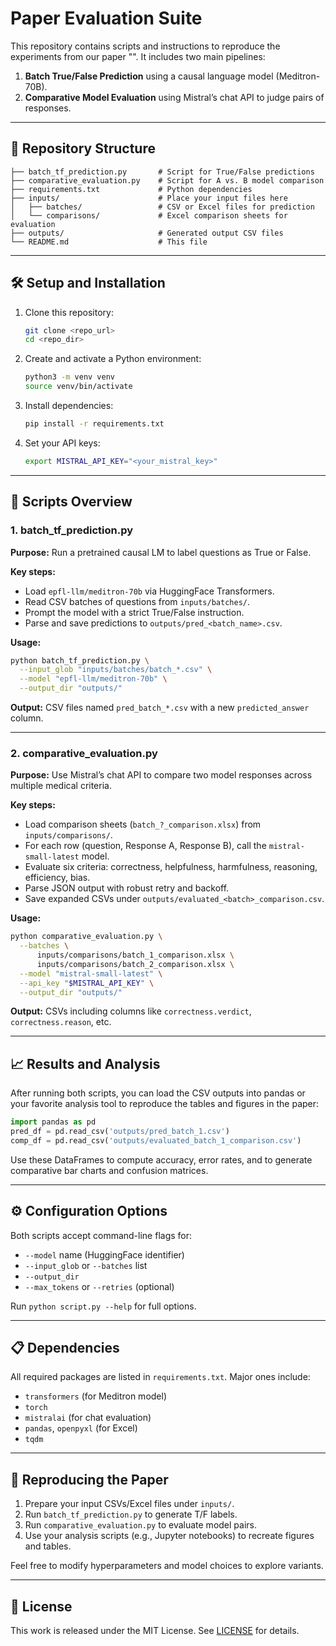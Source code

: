 # Paper Evaluation Suite

This repository contains scripts and instructions to reproduce the experiments from our paper "". It includes two main pipelines:

1. **Batch True/False Prediction** using a causal language model (Meditron-70B).
2. **Comparative Model Evaluation** using Mistral’s chat API to judge pairs of responses.

---

## 📂 Repository Structure

```
├── batch_tf_prediction.py       # Script for True/False predictions
├── comparative_evaluation.py    # Script for A vs. B model comparison
├── requirements.txt             # Python dependencies
├── inputs/                      # Place your input files here
│   ├── batches/                 # CSV or Excel files for prediction
│   └── comparisons/             # Excel comparison sheets for evaluation
├── outputs/                     # Generated output CSV files
└── README.md                    # This file
```

---

## 🛠️ Setup and Installation

1. Clone this repository:

   ```bash
   git clone <repo_url>
   cd <repo_dir>
   ```

2. Create and activate a Python environment:

   ```bash
   python3 -m venv venv
   source venv/bin/activate
   ```

3. Install dependencies:

   ```bash
   pip install -r requirements.txt
   ```

4. Set your API keys:

   ```bash
   export MISTRAL_API_KEY="<your_mistral_key>"
   ```

---

## 📖 Scripts Overview

### 1. batch\_tf\_prediction.py

**Purpose:** Run a pretrained causal LM to label questions as True or False.

**Key steps:**

- Load `epfl-llm/meditron-70b` via HuggingFace Transformers.
- Read CSV batches of questions from `inputs/batches/`.
- Prompt the model with a strict True/False instruction.
- Parse and save predictions to `outputs/pred_<batch_name>.csv`.

**Usage:**

```bash
python batch_tf_prediction.py \
  --input_glob "inputs/batches/batch_*.csv" \
  --model "epfl-llm/meditron-70b" \
  --output_dir "outputs/"
```

**Output:** CSV files named `pred_batch_*.csv` with a new `predicted_answer` column.

---

### 2. comparative\_evaluation.py

**Purpose:** Use Mistral’s chat API to compare two model responses across multiple medical criteria.

**Key steps:**

- Load comparison sheets (`batch_?_comparison.xlsx`) from `inputs/comparisons/`.
- For each row (question, Response A, Response B), call the `mistral-small-latest` model.
- Evaluate six criteria: correctness, helpfulness, harmfulness, reasoning, efficiency, bias.
- Parse JSON output with robust retry and backoff.
- Save expanded CSVs under `outputs/evaluated_<batch>_comparison.csv`.

**Usage:**

```bash
python comparative_evaluation.py \
  --batches \
      inputs/comparisons/batch_1_comparison.xlsx \
      inputs/comparisons/batch_2_comparison.xlsx \
  --model "mistral-small-latest" \
  --api_key "$MISTRAL_API_KEY" \
  --output_dir "outputs/"
```

**Output:** CSVs including columns like `correctness.verdict`, `correctness.reason`, etc.

---

## 📈 Results and Analysis

After running both scripts, you can load the CSV outputs into pandas or your favorite analysis tool to reproduce the tables and figures in the paper:

```python
import pandas as pd
pred_df = pd.read_csv('outputs/pred_batch_1.csv')
comp_df = pd.read_csv('outputs/evaluated_batch_1_comparison.csv')
```

Use these DataFrames to compute accuracy, error rates, and to generate comparative bar charts and confusion matrices.

---

## ⚙️ Configuration Options

Both scripts accept command-line flags for:

- `--model` name (HuggingFace identifier)
- `--input_glob` or `--batches` list
- `--output_dir`
- `--max_tokens` or `--retries` (optional)

Run `python script.py --help` for full options.

---

## 📋 Dependencies

All required packages are listed in `requirements.txt`. Major ones include:

- `transformers` (for Meditron model)
- `torch`
- `mistralai` (for chat evaluation)
- `pandas`, `openpyxl` (for Excel)
- `tqdm`

---

## 🚀 Reproducing the Paper

1. Prepare your input CSVs/Excel files under `inputs/`.
2. Run `batch_tf_prediction.py` to generate T/F labels.
3. Run `comparative_evaluation.py` to evaluate model pairs.
4. Use your analysis scripts (e.g., Jupyter notebooks) to recreate figures and tables.

Feel free to modify hyperparameters and model choices to explore variants.

---

## 📜 License

This work is released under the MIT License. See [LICENSE](LICENSE) for details.

